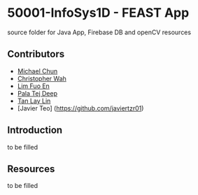 # 50001-InfoSys1D - FEAST App
source folder for Java App, Firebase DB and openCV resources

## Contributors
 - [Michael Chun](https://github.com/mckp0)
 - [Christopher Wah](https://github.com/skerbos)
 - [Lim Fuo En](https://github.com/Fe-56)
 - [Pala Tej Deep](https://github.com/Tej-Deep)
 - [Tan Lay Lin](https://github.com/Lay-Lin)
 - [Javier Teo] (https://github.com/javiertzr01)

## Introduction
to be filled

## Resources
to be filled
